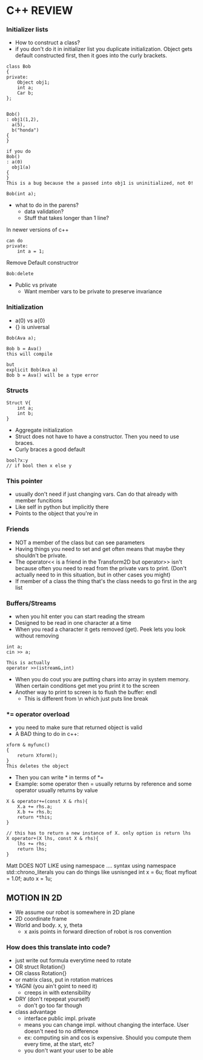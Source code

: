 # C++ REVIEW

### Initializer lists
  * How to construct a class?
  * if you don't do it in initializer list you duplicate initialization. Object gets default constructed first, then it goes into the curly brackets.
```
class Bob
{
private:
    Object obj1;
    int a;
    Car b;
};


Bob()
: obj1(1,2),
  a(5),
  b("honda")
{
}

if you do 
Bob()
: a(0)
  obj1(a)
{
}
This is a bug because the a passed into obj1 is uninitialized, not 0!

Bob(int a);
```
* what to do in the parens?
  * data validation?
  * Stuff that takes longer than 1 line? 

In newer versions of c++
```
can do 
private:
    int a = 1;
```
Remove Default constructror
```
Bob:delete
```
* Public vs private
  * Want member vars to be private to preserve invariance

### Initialization
* a(0) vs a{0}
* {} is universal

```
Bob(Ava a);

Bob b = Ava()
this will compile

but 
explicit Bob(Ava a)
Bob b = Ava() will be a type error
```

### Structs
```
Struct V{
    int a;
    int b;
}
```
* Aggregate initialization
* Struct does not have to have a constructor. Then you  need to use braces.
* Curly braces a good default

```
bool?x:y
// if bool then x else y
```

### This pointer
* usually don't need if just changing vars. Can do that already with member funcitions
* Like self in python but implicitly there
* Points to the object that you're in


### Friends
* NOT a member of the class but can see parameters
* Having things you need to set and get often means that maybe they shouldn't be private.
* The operator<< is a friend in the Transform2D but operator>> isn't because often you need to read from the private vars to print. (Don't actually need to in this situation, but in other cases you might)
* If member of a class the thing that's the class needs to go first in the arg list

### Buffers/Streams
* when you hit enter you can start reading the stream
* Designed to be read in one character at a time
* When you read a character it gets removed (get). Peek lets you look without removing
```
int a;
cin >> a;

This is actually
operator >>(istream&,int)
```
* When you do cout you are putting chars into array in system memory. When certain conditions get met you print it to the screen
* Another way to print to screen is to flush the buffer: endl
  * This is different from \n which just puts line break


### *= operator overload
* you need to make sure that returned object is valid
* A BAD thing to do in c++:
```
xform & myfunc()
{
    return Xform();
}
This deletes the object
```
* Then you can write * in terms of *=
* Example: some operator then = usually returns by reference and some operator usually returns by value
```
X & operator+=(const X & rhs){
    X.a += rhs.a;
    X.b += rhs.b;
    return *this;
}

// this has to return a new instance of X. only option is return lhs
X operator+(X lhs, const X & rhs){
    lhs += rhs;
    return lhs;
}
```

Matt DOES NOT LIKE using namespace .... syntax
using namespace std::chrono_literals you can do things like
usnisnged int x = 6u;
float myfloat = 1.0f;
auto x = 1u;




## MOTION IN 2D
* We assume our robot is somewhere in 2D plane
* 2D coordinate frame
* World and body. x, y, theta
  * x axis points in forward direction of robot is ros convention

### How does this translate into code?
* just write out formula everytime need to rotate
* OR struct Rotation{}
* OR classs Rotation{}
* or matrix class, put in rotation matrices
* YAGNI (you ain't goint to need it)
  * creeps in with extensibility
* DRY (don't repepeat yourself)
  * don't go too far  though
* class advantage
  * interface public impl. private
  * means you can change impl. without changing the interface. User doesn't need to no difference
  * ex: computing sin and cos is expensive. Should you compute them every time, at the start, etc?
  * you don't want your user to be able 